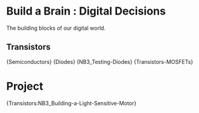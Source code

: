 # Build a Brain : Digital Decisions
The building blocks of our digital world.

## Transistors
{Semiconductors}
{Diodes}
{NB3_Testing-Diodes}
{Transistors-MOSFETs}

# Project
{Transistors:NB3_Building-a-Light-Sensitive-Motor}
